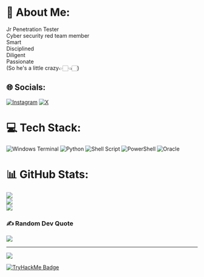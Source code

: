 # 💫 About Me:
Jr Penetration Tester<br>Cyber security red team member<br>Smart<br>Disciplined<br>Diligent<br>Passionate<br>(So he's a little crazy👉🏻👈🏻)


## 🌐 Socials:
[![Instagram](https://img.shields.io/badge/Instagram-%23E4405F.svg?logo=Instagram&logoColor=white)](https://instagram.com/tnhn__60__clk) [![X](https://img.shields.io/badge/X-black.svg?logo=X&logoColor=white)](https://x.com/tnhn__60__clk) 

# 💻 Tech Stack:
![Windows Terminal](https://img.shields.io/badge/Windows%20Terminal-%234D4D4D.svg?style=for-the-badge&logo=windows-terminal&logoColor=white) ![Python](https://img.shields.io/badge/python-3670A0?style=for-the-badge&logo=python&logoColor=ffdd54) ![Shell Script](https://img.shields.io/badge/shell_script-%23121011.svg?style=for-the-badge&logo=gnu-bash&logoColor=white) ![PowerShell](https://img.shields.io/badge/PowerShell-%235391FE.svg?style=for-the-badge&logo=powershell&logoColor=white) ![Oracle](https://img.shields.io/badge/Oracle-F80000?style=for-the-badge&logo=oracle&logoColor=white)
# 📊 GitHub Stats:
![](https://github-readme-stats.vercel.app/api?username=tnhn60clk&theme=dark&hide_border=false&include_all_commits=false&count_private=false)<br/>
![](https://github-readme-streak-stats.herokuapp.com/?user=tnhn60clk&theme=dark&hide_border=false)<br/>
![](https://github-readme-stats.vercel.app/api/top-langs/?username=tnhn60clk&theme=dark&hide_border=false&include_all_commits=false&count_private=false&layout=compact)

### ✍️ Random Dev Quote
![](https://quotes-github-readme.vercel.app/api?type=vetical&theme=radical)

---
[![](https://visitcount.itsvg.in/api?id=tnhn60clk&icon=0&color=0)](https://visitcount.itsvg.in)


[![TryHackMe Badge](https://tryhackme-badges.s3.amazonaws.com/tnhn60clk.png)](https://tryhackme.com/p/tnhn60clk)


